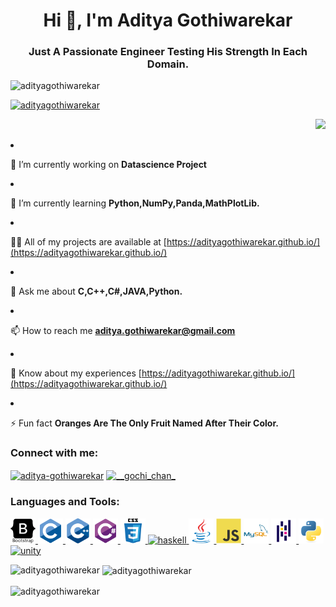 <h1 align="center">Hi 👋, I'm Aditya Gothiwarekar</h1>
<h3 align="center">Just A Passionate Engineer Testing His Strength In Each Domain.</h3>

<p align="left"> <img src="https://komarev.com/ghpvc/?username=adityagothiwarekar&label=Profile%20views&color=0e75b6&style=flat" alt="adityagothiwarekar" /> </p>

<p align="left"> <a href="https://github.com/ryo-ma/github-profile-trophy"><img src="https://github-profile-trophy.vercel.app/?username=adityagothiwarekar" alt="adityagothiwarekar" /></a> </p>
<p align="right"><img src="![image](https://user-images.githubusercontent.com/109978509/210253069-4b6f6841-1079-4483-81bf-61bd5efb8665.png)</p>
"

- 🔭 I’m currently working on **Datascience Project**

- 🌱 I’m currently learning **Python,NumPy,Panda,MathPlotLib.**

- 👨‍💻 All of my projects are available at [https://adityagothiwarekar.github.io/](https://adityagothiwarekar.github.io/)

- 💬 Ask me about **C,C++,C#,JAVA,Python.**

- 📫 How to reach me **aditya.gothiwarekar@gmail.com**

- 📄 Know about my experiences [https://adityagothiwarekar.github.io/](https://adityagothiwarekar.github.io/)

- ⚡ Fun fact **Oranges Are The Only Fruit Named After Their Color.**

<h3 align="left">Connect with me:</h3>
<p align="left">
<a href="https://linkedin.com/in/aditya-gothiwarekar" target="blank"><img align="center" src="https://raw.githubusercontent.com/rahuldkjain/github-profile-readme-generator/master/src/images/icons/Social/linked-in-alt.svg" alt="aditya-gothiwarekar" height="30" width="40" /></a>
<a href="https://instagram.com/__gochi_chan_" target="blank"><img align="center" src="https://raw.githubusercontent.com/rahuldkjain/github-profile-readme-generator/master/src/images/icons/Social/instagram.svg" alt="__gochi_chan_" height="30" width="40" /></a>
</p>

<h3 align="left">Languages and Tools:</h3>
<p align="left"> <a href="https://getbootstrap.com" target="_blank" rel="noreferrer"> <img src="https://raw.githubusercontent.com/devicons/devicon/master/icons/bootstrap/bootstrap-plain-wordmark.svg" alt="bootstrap" width="40" height="40"/> </a> <a href="https://www.cprogramming.com/" target="_blank" rel="noreferrer"> <img src="https://raw.githubusercontent.com/devicons/devicon/master/icons/c/c-original.svg" alt="c" width="40" height="40"/> </a> <a href="https://www.w3schools.com/cpp/" target="_blank" rel="noreferrer"> <img src="https://raw.githubusercontent.com/devicons/devicon/master/icons/cplusplus/cplusplus-original.svg" alt="cplusplus" width="40" height="40"/> </a> <a href="https://www.w3schools.com/cs/" target="_blank" rel="noreferrer"> <img src="https://raw.githubusercontent.com/devicons/devicon/master/icons/csharp/csharp-original.svg" alt="csharp" width="40" height="40"/> </a> <a href="https://www.w3schools.com/css/" target="_blank" rel="noreferrer"> <img src="https://raw.githubusercontent.com/devicons/devicon/master/icons/css3/css3-original-wordmark.svg" alt="css3" width="40" height="40"/> </a> <a href="https://www.haskell.org/" target="_blank" rel="noreferrer"> <img src="https://upload.wikimedia.org/wikipedia/commons/1/1c/Haskell-Logo.svg" alt="haskell" width="40" height="40"/> </a> <a href="https://www.java.com" target="_blank" rel="noreferrer"> <img src="https://raw.githubusercontent.com/devicons/devicon/master/icons/java/java-original.svg" alt="java" width="40" height="40"/> </a> <a href="https://developer.mozilla.org/en-US/docs/Web/JavaScript" target="_blank" rel="noreferrer"> <img src="https://raw.githubusercontent.com/devicons/devicon/master/icons/javascript/javascript-original.svg" alt="javascript" width="40" height="40"/> </a> <a href="https://www.mysql.com/" target="_blank" rel="noreferrer"> <img src="https://raw.githubusercontent.com/devicons/devicon/master/icons/mysql/mysql-original-wordmark.svg" alt="mysql" width="40" height="40"/> </a> <a href="https://pandas.pydata.org/" target="_blank" rel="noreferrer"> <img src="https://raw.githubusercontent.com/devicons/devicon/2ae2a900d2f041da66e950e4d48052658d850630/icons/pandas/pandas-original.svg" alt="pandas" width="40" height="40"/> </a> <a href="https://www.python.org" target="_blank" rel="noreferrer"> <img src="https://raw.githubusercontent.com/devicons/devicon/master/icons/python/python-original.svg" alt="python" width="40" height="40"/> </a> <a href="https://unity.com/" target="_blank" rel="noreferrer"> <img src="https://www.vectorlogo.zone/logos/unity3d/unity3d-icon.svg" alt="unity" width="40" height="40"/> </a> </p>

<p><img align="left" src="https://github-readme-stats.vercel.app/api/top-langs?username=adityagothiwarekar&show_icons=true&locale=en&layout=compact" alt="adityagothiwarekar" /></p>

<p>&nbsp;<img align="center" src="https://github-readme-stats.vercel.app/api?username=adityagothiwarekar&show_icons=true&locale=en" alt="adityagothiwarekar" /></p>

<p><img align="center" src="https://github-readme-streak-stats.herokuapp.com/?user=adityagothiwarekar&" alt="adityagothiwarekar" /></p>
